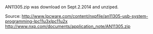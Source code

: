 AN11305.zip was download on Sept.2.2014 and unziped.

Source: 
http://www.lpcware.com/content/nxpfile/an11305-usb-system-programming-lpc11u3xlpc11u2x
http://www.nxp.com/documents/application_note/AN11305.zip
